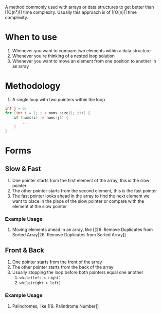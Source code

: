A method commonly used with arrays or data structures to get better than [[O(n²)]] time complexity. Usually this approach is of [[O(n)]] time complexity.

# When to use

1. Whenever you want to compare two elements within a data structure
2. Whenever you're thinking of a nested loop solution
3. Whenever you want to move an element from one position to another in an array

# Methodology

1. A single loop with two pointers within the loop

```cpp
int j = 0;
for (int i = 1; i < nums.size(); i++) {
	if (nums[i] != nums[j]) {
		...
	}
}
```

# Forms

## Slow & Fast

1. One pointer starts from the first element of the array, this is the slow pointer
2. The other pointer starts from the second element, this is the fast pointer
3. The fast pointer looks ahead in the array to find the next element we want to place in the place of the slow pointer or compare with the element at the slow pointer
### Example Usage

1. Moving elements ahead in an array, like [[26. Remove Duplicates from Sorted Array|26. Remove Duplicates from Sorted Array]]

## Front & Back

1. One pointer starts from the front of the array
2. The other pointer starts from the back of the array
3. Usually stopping the loop before both pointers equal one another
	1. `while(left < right)`
	2. `while(right > left)`
### Example Usage

1. Palindromes, like [[9. Palindrome Number]]